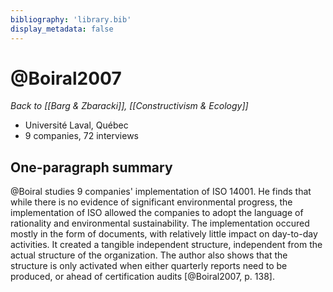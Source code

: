 ```yaml
---
bibliography: 'library.bib'
display_metadata: false
---
```


# @Boiral2007

_Back to [[Barg & Zbaracki]], [[Constructivism & Ecology]]_

* Université Laval, Québec
* 9 companies, 72 interviews

## One-paragraph summary

@Boiral studies 9 companies' implementation of ISO 14001. He finds that while there is no evidence of significant environmental progress, the implementation of ISO allowed the companies to adopt the language of rationality and environmental sustainability. The implementation occured mostly in the form of documents, with relatively little impact on day-to-day activities. It created a tangible independent structure, independent from the actual structure of the organization. The author also shows that the structure is only activated when either quarterly reports need to be produced, or ahead of certification audits [@Boiral2007, p. 138].